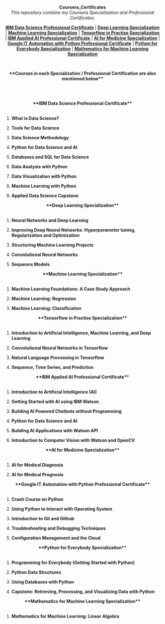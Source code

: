 <p align="center">
  <b>Coursera_Certificates</b><br>
  <em>This repository contains my Coursera Specialization and Professional Certificates.</em><br> 
</p>


<p align="center">
 <b><a href="https://github.com/wiqaaas/Coursera_Certificates/tree/master/IBM_Data_Science_Professional_Certificate">IBM Data Science Professional Certificate</a></b> | 
 <b><a href="https://github.com/wiqaaas/Coursera_Certificates/tree/master/Deep_Learning_Specialization">Deep Learning Specialization</a></b> |
 <b><a href="https://github.com/wiqaaas/Coursera_Certificates/tree/master/Machine_Learning_Specialization">Machine Learning Specialization</a></b> |
 <b><a href="https://github.com/wiqaaas/Coursera_Certificates/tree/master/Tensorflow_in_Practise_Specialization">Tensorflow in Practise Specialization</a></b> |
 <b><a href="https://github.com/wiqaaas/Coursera_Certificates/tree/master/IBM_Applied_AI_Professional_Certificate">IBM Applied AI Professional Certificate</a></b> |
 <b><a href="https://github.com/wiqaaas/Coursera_Certificates/tree/master/AI_For_Medicine_Specialization">AI for Medicine Specialization</a></b> |
 <b><a href="https://github.com/wiqaaas/Coursera_Certificates/tree/master/Google_IT_Automation_With_Python_Professional_Certificate">Google IT Automation with Python Professional Certificate</a></b> |
 <b><a href="https://github.com/wiqaaas/Coursera_Certificates/tree/master/Python_For_Everybody_Specialization">Python for Everybody Specialization</a></b> |
 <b><a href="https://github.com/wiqaaas/Coursera_Certificates/tree/master/Mathematics_For_Machine_Learning_Specialization">Mathematics for Machine Learning Specialization</a></b> 
  <br>
</p>

<br>

<p align="center">
  <b>**Courses in each Specialization / Professional Certification are also mentioned below**</b>
</p>

<br>
<br>


<p align="center">
  <b>**IBM Data Science Professional Certificate**</b><br>
  <br>
</p>

1. <b>What is Data Science?</b>

2. <b>Tools for Data Science</b>

3. <b>Data Science Methodology</b>

4. <b>Python for Data Science and AI</b>

5. <b>Databases and SQL for Data Science</b>

6. <b>Data Analysis with Python</b>

7. <b>Data Visualization with Python</b>

8. <b>Machine Learning with Python</b>

9. <b>Applied Data Science Capstone</b>



<p align="center">
  <b>**Deep Learning Specialization**</b><br>
  <br>
</p>

1. <b>Neural Networks and Deep Learning</b>

2. <b>Improving Deep Neural Networks: Hyperparameter tuning, Regularization and Optimization</b>

3. <b>Structuring Machine Learning Projects</b>

4. <b>Convolutional Neural Networks</b>

5. <b>Sequence Models</b>


<p align="center">
  <b>**Machine Learning Specialization**</b><br> 
  <br>  
</p>

1. <b>Machine Learning Foundations: A Case Study Approach </b>
 
2. <b>Machine Learning: Regression</b>

3. <b>Machine Learning: Classification</b>


<p align="center">
  <b>**Tensorflow in Practise Specialization**</b><br> 
  <br>  
</p>

1. <b>Introduction to Artificial Intelligence, Machine Learning, and Deep Learning</b>
 
2. <b>Convolutional Neural Networks in Tensorflow</b>

3. <b>Natural Language Processing in Tensorflow</b>

4. <b>Sequence, Time Series, and Prediction</b>


<p align="center">
  <b>**IBM Applied AI Professional Certificate**</b><br> 
  <br>  
</p>

1. <b>Introduction to Artificial Intelligence (AI)</b>
 
2. <b>Getting Started with AI using IBM Watson</b>

3. <b>Building AI Powered Chatbots without Programming</b>

4. <b>Python for Data Science and AI</b>

5. <b>Building AI Applications with Watson API</b>

6. <b>Introduction to Computer Vision with Watson and OpenCV</b>



<p align="center">
  <b>**AI for Medicine Specialization**</b><br> 
  <br>  
</p>

1. <b>AI for Medical Diagnosis</b>
 
2. <b>AI for Medical Prognosis</b>


<p align="center">
  <b>**Google IT Automation with Python Professional Certificate**</b><br> 
  <br>  
</p>

1. <b>Crash Course on Python</b>
 
2. <b>Using Python to Interact with Operating System</b>

3. <b>Introduction to Git and Github</b>

4. <b>Troubleshooting and Debugging Techniques</b>

5. <b>Configuration Management and the Cloud</b>



<p align="center">
  <b>**Python for Everybody Specialization**</b><br> 
  <br>  
</p>

1. <b>Programming for Everybody (Getting Started with Python)</b>
 
2. <b>Python Data Structures</b>

3. <b>Using Databases with Python</b>

4. <b>Capstone: Retrieving, Processing, and Visualizing Data with Python</b>



<p align="center">
  <b>**Mathematics for Machine Learning Specialization**</b><br> 
  <br>  
</p>

1. <b>Mathematics for Machine Learning: Linear Algebra</b>
